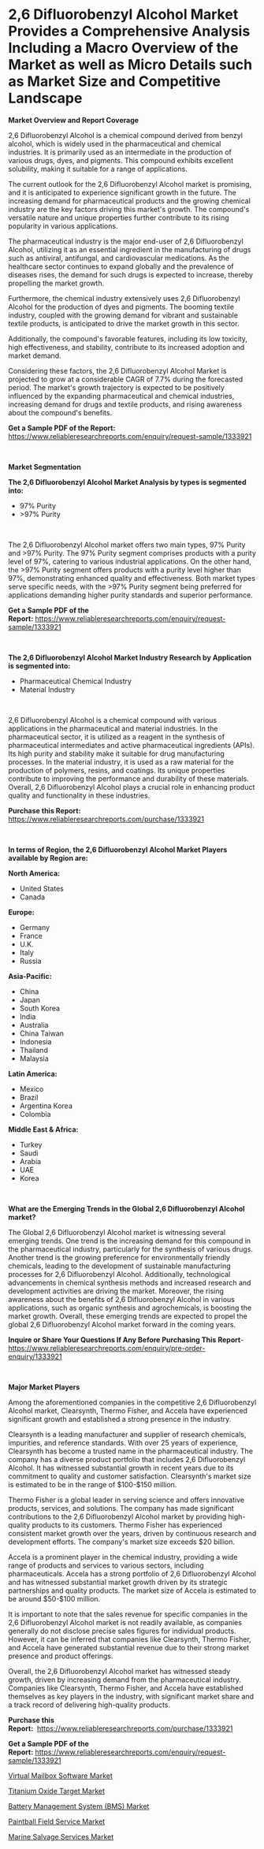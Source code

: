 <p><h1>2,6 Difluorobenzyl Alcohol Market Provides a Comprehensive Analysis Including a Macro Overview of the Market as well as Micro Details such as Market Size and Competitive Landscape</h1></p><p><strong>Market Overview and Report Coverage</strong></p>
<p><p>2,6 Difluorobenzyl Alcohol is a chemical compound derived from benzyl alcohol, which is widely used in the pharmaceutical and chemical industries. It is primarily used as an intermediate in the production of various drugs, dyes, and pigments. This compound exhibits excellent solubility, making it suitable for a range of applications.</p><p>The current outlook for the 2,6 Difluorobenzyl Alcohol market is promising, and it is anticipated to experience significant growth in the future. The increasing demand for pharmaceutical products and the growing chemical industry are the key factors driving this market's growth. The compound's versatile nature and unique properties further contribute to its rising popularity in various applications.</p><p>The pharmaceutical industry is the major end-user of 2,6 Difluorobenzyl Alcohol, utilizing it as an essential ingredient in the manufacturing of drugs such as antiviral, antifungal, and cardiovascular medications. As the healthcare sector continues to expand globally and the prevalence of diseases rises, the demand for such drugs is expected to increase, thereby propelling the market growth.</p><p>Furthermore, the chemical industry extensively uses 2,6 Difluorobenzyl Alcohol for the production of dyes and pigments. The booming textile industry, coupled with the growing demand for vibrant and sustainable textile products, is anticipated to drive the market growth in this sector.</p><p>Additionally, the compound's favorable features, including its low toxicity, high effectiveness, and stability, contribute to its increased adoption and market demand.</p><p>Considering these factors, the 2,6 Difluorobenzyl Alcohol Market is projected to grow at a considerable CAGR of 7.7% during the forecasted period. The market's growth trajectory is expected to be positively influenced by the expanding pharmaceutical and chemical industries, increasing demand for drugs and textile products, and rising awareness about the compound's benefits.</p></p>
<p><strong>Get a Sample PDF of the Report:</strong> <a href="https://www.reliableresearchreports.com/enquiry/request-sample/1333921">https://www.reliableresearchreports.com/enquiry/request-sample/1333921</a></p>
<p>&nbsp;</p>
<p><strong>Market Segmentation</strong></p>
<p><strong>The 2,6 Difluorobenzyl Alcohol Market Analysis by types is segmented into:</strong></p>
<p><ul><li>97% Purity</li><li>>97% Purity</li></ul></p>
<p>&nbsp;</p>
<p><p>The 2,6 Difluorobenzyl Alcohol market offers two main types, 97% Purity and >97% Purity. The 97% Purity segment comprises products with a purity level of 97%, catering to various industrial applications. On the other hand, the >97% Purity segment offers products with a purity level higher than 97%, demonstrating enhanced quality and effectiveness. Both market types serve specific needs, with the >97% Purity segment being preferred for applications demanding higher purity standards and superior performance.</p></p>
<p><strong>Get a Sample PDF of the Report:</strong>&nbsp;<a href="https://www.reliableresearchreports.com/enquiry/request-sample/1333921">https://www.reliableresearchreports.com/enquiry/request-sample/1333921</a></p>
<p>&nbsp;</p>
<p><strong>The 2,6 Difluorobenzyl Alcohol Market Industry Research by Application is segmented into:</strong></p>
<p><ul><li>Pharmaceutical Chemical Industry</li><li>Material Industry</li></ul></p>
<p>&nbsp;</p>
<p><p>2,6 Difluorobenzyl Alcohol is a chemical compound with various applications in the pharmaceutical and material industries. In the pharmaceutical sector, it is utilized as a reagent in the synthesis of pharmaceutical intermediates and active pharmaceutical ingredients (APIs). Its high purity and stability make it suitable for drug manufacturing processes. In the material industry, it is used as a raw material for the production of polymers, resins, and coatings. Its unique properties contribute to improving the performance and durability of these materials. Overall, 2,6 Difluorobenzyl Alcohol plays a crucial role in enhancing product quality and functionality in these industries.</p></p>
<p><strong>Purchase this Report:</strong>&nbsp; <a href="https://www.reliableresearchreports.com/purchase/1333921">https://www.reliableresearchreports.com/purchase/1333921</a></p>
<p>&nbsp;</p>
<p><strong>In terms of Region, the 2,6 Difluorobenzyl Alcohol Market Players available by Region are:</strong></p>
<p>
    <p> <strong> North America: </strong>
        <ul>
            <li>United States</li>
            <li>Canada</li>
        </ul>
        </p> 
    <p> <strong> Europe: </strong>
        <ul>
            <li>Germany</li>
            <li>France</li>
            <li>U.K.</li>
            <li>Italy</li>
            <li>Russia</li>
        </ul>
        </p> 
    <p> <strong> Asia-Pacific: </strong>
        <ul>
            <li>China</li>
            <li>Japan</li>
            <li>South Korea</li>
            <li>India</li>
            <li>Australia</li>
            <li>China Taiwan</li>
            <li>Indonesia</li>
            <li>Thailand</li>
            <li>Malaysia</li>
        </ul>
        </p> 
    <p> <strong> Latin America: </strong>
        <ul>
            <li>Mexico</li>
            <li>Brazil</li>
            <li>Argentina Korea</li>
            <li>Colombia</li>
        </ul>
        </p> 
    <p> <strong> Middle East & Africa: </strong>
        <ul>
            <li>Turkey</li>
            <li>Saudi</li>
            <li>Arabia</li>
            <li>UAE</li>
            <li>Korea</li>
        </ul>
    </p>
    </p>
<p>&nbsp;</p>
<p><strong>What are the Emerging Trends in the Global 2,6 Difluorobenzyl Alcohol market?</strong></p>
<p><p>The Global 2,6 Difluorobenzyl Alcohol market is witnessing several emerging trends. One trend is the increasing demand for this compound in the pharmaceutical industry, particularly for the synthesis of various drugs. Another trend is the growing preference for environmentally friendly chemicals, leading to the development of sustainable manufacturing processes for 2,6 Difluorobenzyl Alcohol. Additionally, technological advancements in chemical synthesis methods and increased research and development activities are driving the market. Moreover, the rising awareness about the benefits of 2,6 Difluorobenzyl Alcohol in various applications, such as organic synthesis and agrochemicals, is boosting the market growth. Overall, these emerging trends are expected to propel the global 2,6 Difluorobenzyl Alcohol market forward in the coming years.</p></p>
<p><strong>Inquire or Share Your Questions If Any Before Purchasing This Report</strong>- <a href="https://www.reliableresearchreports.com/enquiry/pre-order-enquiry/1333921">https://www.reliableresearchreports.com/enquiry/pre-order-enquiry/1333921</a></p>
<p>&nbsp;</p>
<p><strong>Major Market Players</strong></p>
<p><p>Among the aforementioned companies in the competitive 2,6 Difluorobenzyl Alcohol market, Clearsynth, Thermo Fisher, and Accela have experienced significant growth and established a strong presence in the industry.</p><p>Clearsynth is a leading manufacturer and supplier of research chemicals, impurities, and reference standards. With over 25 years of experience, Clearsynth has become a trusted name in the pharmaceutical industry. The company has a diverse product portfolio that includes 2,6 Difluorobenzyl Alcohol. It has witnessed substantial growth in recent years due to its commitment to quality and customer satisfaction. Clearsynth's market size is estimated to be in the range of $100-$150 million.</p><p>Thermo Fisher is a global leader in serving science and offers innovative products, services, and solutions. The company has made significant contributions to the 2,6 Difluorobenzyl Alcohol market by providing high-quality products to its customers. Thermo Fisher has experienced consistent market growth over the years, driven by continuous research and development efforts. The company's market size exceeds $20 billion.</p><p>Accela is a prominent player in the chemical industry, providing a wide range of products and services to various sectors, including pharmaceuticals. Accela has a strong portfolio of 2,6 Difluorobenzyl Alcohol and has witnessed substantial market growth driven by its strategic partnerships and quality products. The market size of Accela is estimated to be around $50-$100 million.</p><p>It is important to note that the sales revenue for specific companies in the 2,6 Difluorobenzyl Alcohol market is not readily available, as companies generally do not disclose precise sales figures for individual products. However, it can be inferred that companies like Clearsynth, Thermo Fisher, and Accela have generated substantial revenue due to their strong market presence and product offerings.</p><p>Overall, the 2,6 Difluorobenzyl Alcohol market has witnessed steady growth, driven by increasing demand from the pharmaceutical industry. Companies like Clearsynth, Thermo Fisher, and Accela have established themselves as key players in the industry, with significant market share and a track record of delivering high-quality products.</p></p>
<p><strong>Purchase this Report:</strong>&nbsp;&nbsp;<a href="https://www.reliableresearchreports.com/purchase/1333921">https://www.reliableresearchreports.com/purchase/1333921</a></p>
<p></p>
<p><strong>Get a Sample PDF of the Report:</strong>&nbsp;<a href="https://www.reliableresearchreports.com/enquiry/request-sample/1333921">https://www.reliableresearchreports.com/enquiry/request-sample/1333921</a></p>
<p><p><a href="https://www.linkedin.com/pulse/virtual-mailbox-software-market-research-report-unlocks-analysis/">Virtual Mailbox Software Market</a></p><p><a href="https://www.linkedin.com/pulse/titanium-oxide-target-market-insights-players-forecast/">Titanium Oxide Target Market</a></p><p><a href="https://www.linkedin.com/pulse/decoding-battery-management-system-bms-market-deep-dive/">Battery Management System (BMS) Market</a></p><p><a href="https://medium.com/@walterstanley64/paintball-field-service-market-opportunities-and-strategies-forecast-for-period-from-2023-2030-94ecb4a4079d">Paintball Field Service Market</a></p><p><a href="https://medium.com/@donaldortega4f/marine-salvage-services-market-opportunities-and-strategies-forecast-for-period-from-2023-2030-db6a499a347f">Marine Salvage Services Market</a></p></p>